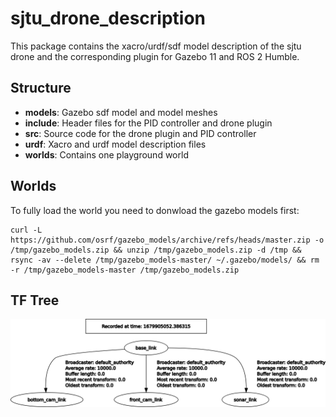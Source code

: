 # sjtu_drone_description

This package contains the xacro/urdf/sdf model description of the sjtu drone and the corresponding plugin for Gazebo 11 and ROS 2 Humble.


## Structure

* __models__: Gazebo sdf model and model meshes
* __include__: Header files for the PID controller and drone plugin
* __src__: Source code for the drone plugin and PID controller
* __urdf__: Xacro and urdf model description files
* __worlds__: Contains one playground world


## Worlds
To fully load the world you need to donwload the gazebo models first:
```
curl -L https://github.com/osrf/gazebo_models/archive/refs/heads/master.zip -o /tmp/gazebo_models.zip && unzip /tmp/gazebo_models.zip -d /tmp && rsync -av --delete /tmp/gazebo_models-master/ ~/.gazebo/models/ && rm -r /tmp/gazebo_models-master /tmp/gazebo_models.zip
```

## TF Tree

![TF Tree](../imgs/tf_tree.png)